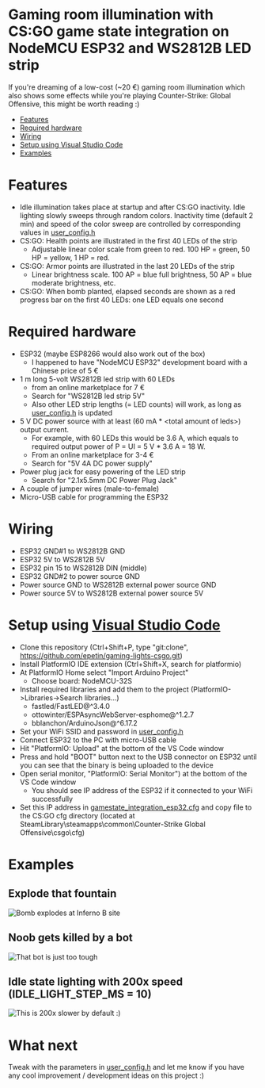 # Gaming room illumination with CS:GO game state integration on NodeMCU ESP32 and WS2812B LED strip
If you're dreaming of a low-cost (~20 €) gaming room illumination which also shows some effects while you're playing Counter-Strike: Global Offensive, this might be worth reading :)

<!--ts-->
* [Features](#Features)
* [Required hardware](#Required-hardware)
* [Wiring](#Wiring)
* [Setup using Visual Studio Code](#Setup-using-Visual-Studio-Code)
* [Examples](#Examples)
<!--te-->

# Features
- Idle illumination takes place at startup and after CS:GO inactivity. Idle lighting slowly sweeps through random colors. Inactivity time (default 2 min) and speed of the color sweep are controlled by corresponding values in [user_config.h](include/user_config.h)
- CS:GO: Health points are illustrated in the first 40 LEDs of the strip
  - Adjustable linear color scale from green to red. 100 HP = green, 50 HP = yellow, 1 HP = red.
- CS:GO: Armor points are illustrated in the last 20 LEDs of the strip
  - Linear brightness scale. 100 AP = blue full brightness, 50 AP = blue moderate brightness, etc.
- CS:GO: When bomb planted, elapsed seconds are shown as a red progress bar on the first 40 LEDs: one LED equals one second

# Required hardware
- ESP32 (maybe ESP8266 would also work out of the box)
  - I happened to have "NodeMCU ESP32" development board with a Chinese price of 5 €
- 1 m long 5-volt WS2812B led strip with 60 LEDs
  - from an online marketplace for 7 €
  - Search for "WS2812B led strip 5V"
  - Also other LED strip lengths (= LED counts) will work, as long as [user_config.h](include/user_config.h) is updated
- 5 V DC power source with at least (60 mA * \<total amount of leds\>) output current.
  - For example, with 60 LEDs this would be 3.6 A, which equals to required output power of P = UI = 5 V * 3.6 A = 18 W.
  - From an online marketplace for 3-4 €
  - Search for "5V 4A DC power supply"
- Power plug jack for easy powering of the LED strip
  - Search for "2.1x5.5mm DC Power Plug Jack"
- A couple of jumper wires (male-to-female)
- Micro-USB cable for programming the ESP32

# Wiring
- ESP32 GND#1 to WS2812B GND
- ESP32 5V to WS2812B 5V
- ESP32 pin 15 to WS2812B DIN (middle)
- ESP32 GND#2 to power source GND
- Power source GND to WS2812B external power source GND
- Power source 5V to WS2812B external power source 5V

# Setup using [Visual Studio Code](https://code.visualstudio.com/)
- Clone this repository (Ctrl+Shift+P, type "git:clone", https://github.com/epetin/gaming-lights-csgo.git)
- Install PlatformIO IDE extension (Ctrl+Shift+X, search for platformio)
- At PlatformIO Home select "Import Arduino Project"
  - Choose board: NodeMCU-32S
- Install required libraries and add them to the project (PlatformIO->Libraries->Search libraries...)
  - fastled/FastLED@^3.4.0
  - ottowinter/ESPAsyncWebServer-esphome@^1.2.7
  - bblanchon/ArduinoJson@^6.17.2
- Set your WiFi SSID and password in [user_config.h](include/user_config.h)
- Connect ESP32 to the PC with micro-USB cable
- Hit "PlatformIO: Upload" at the bottom of the VS Code window
- Press and hold "BOOT" button next to the USB connector on ESP32 until you can see that the binary is being uploaded to the device
- Open serial monitor, "PlatformIO: Serial Monitor") at the bottom of the VS Code window
  - You should see IP address of the ESP32 if it connected to your WiFi successfully
- Set this IP address in [gamestate_integration_esp32.cfg](csgo_cfg/gamestate_integration_esp32.cfg) and copy file to the CS:GO cfg directory (located at SteamLibrary\steamapps\common\Counter-Strike Global Offensive\csgo\cfg)

# Examples
## Explode that fountain
![Bomb explodes at Inferno B site](https://media.giphy.com/media/aPhOIZ5pR3Lzv9fA5H/giphy.gif)

## Noob gets killed by a bot
![That bot is just too tough](https://media.giphy.com/media/tucoSOPNcY89p5fbCA/giphy.gif)

## Idle state lighting with 200x speed (IDLE_LIGHT_STEP_MS = 10)
![This is 200x slower by default :)](https://media.giphy.com/media/PDpuQGHvoiil1FHvmP/giphy.gif)

# What next
Tweak with the parameters in [user_config.h](include/user_config.h) and let me know if you have any cool improvement / development ideas on this project :)